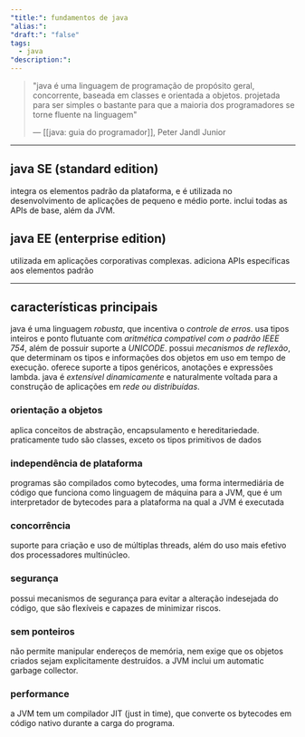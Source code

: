```yaml
---
"title:": fundamentos de java
"alias:": 
"draft:": "false"
tags:
  - java
"description:":
---
```

>"java é uma linguagem de programação de propósito geral, concorrente, baseada em classes e orientada a objetos. projetada para ser simples o bastante para que a maioria dos programadores se torne fluente na linguagem"
>
>— [[java: guia do programador]], Peter Jandl Junior

----
## java SE (standard edition)
integra os elementos padrão da plataforma, e é utilizada no desenvolvimento de aplicações de pequeno e médio porte. inclui todas as APIs de base, além da JVM.
## java EE (enterprise edition)
utilizada em aplicações corporativas complexas. adiciona APIs específicas aos elementos padrão

----
## características principais
java é uma linguagem *robusta*, que incentiva o *controle de erros*. usa tipos inteiros e ponto flutuante com *aritmética compatível com o padrão IEEE 754*, além de possuir suporte a *UNICODE*. possui *mecanismos de reflexão*, que determinam os tipos e informações dos objetos em uso em tempo de execução.
oferece suporte a tipos genéricos, anotações e expressões lambda. java é *extensível dinamicamente* e naturalmente voltada para a construção de aplicações em *rede ou distribuídas*.
### orientação a objetos
aplica conceitos de abstração, encapsulamento e hereditariedade. praticamente tudo são classes, exceto os tipos primitivos de dados
### independência de plataforma
programas são compilados como bytecodes, uma forma intermediária de código que funciona como linguagem de máquina para a JVM, que é um interpretador de bytecodes para a plataforma na qual a JVM é executada
### concorrência
suporte para criação e uso de múltiplas threads, além do uso mais efetivo dos processadores multinúcleo.
### segurança
possui mecanismos de segurança para evitar a alteração indesejada do código, que são flexíveis e capazes de minimizar riscos.
### sem ponteiros
não permite manipular endereços de memória, nem exige que os objetos criados sejam explicitamente destruídos. a JVM inclui um automatic garbage collector.
### performance
a JVM tem um compilador JIT (just in time), que converte os bytecodes em código nativo durante a carga do programa.